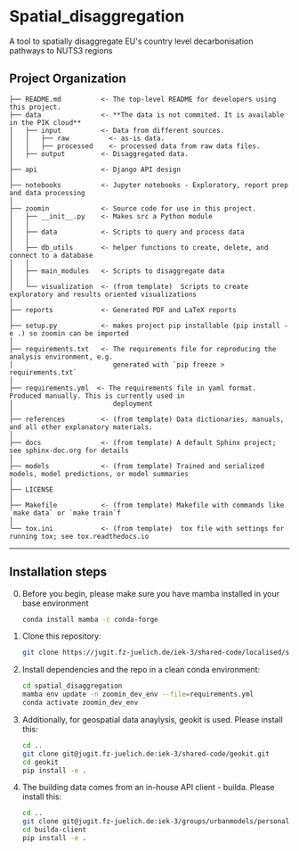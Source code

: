 Spatial_disaggregation
==============================

A tool to spatially disaggregate EU's country level decarbonisation pathways to NUTS3 regions 

Project Organization
------------

    ├── README.md          <- The top-level README for developers using this project.
    ├── data               <- **The data is not commited. It is available in the PIK cloud**
    │   ├── input          <- Data from different sources.
    │   │   ├── raw          <- as-is data.
    │   │   ├── processed    <- processed data from raw data files.
    │   ├── output         <- Disaggregated data. 
    │
    ├── api                <- Django API design 
    │
    ├── notebooks          <- Jupyter notebooks - Exploratory, report prep and data processing
    │
    ├── zoomin             <- Source code for use in this project.
    │   ├── __init__.py    <- Makes src a Python module
    │   │
    │   ├── data           <- Scripts to query and process data 
    │   │
    │   ├── db_utils       <- helper functions to create, delete, and connect to a database 
    │   │
    │   ├── main_modules   <- Scripts to disaggregate data 
    │   │   
    │   └── visualization  <- (from template)  Scripts to create exploratory and results oriented visualizations
    │
    ├── reports            <- Generated PDF and LaTeX reports 
    │
    ├── setup.py           <- makes project pip installable (pip install -e .) so zoomin can be imported
    │
    ├── requirements.txt   <- The requirements file for reproducing the analysis environment, e.g.
    │                         generated with `pip freeze > requirements.txt`
    │ 
    ├── requirements.yml  <- The requirements file in yaml format. Produced manually. This is currently used in 
    │                         deployment
    │
    ├── references         <- (from template) Data dictionaries, manuals, and all other explanatory materials.
    │
    ├── docs               <- (from template) A default Sphinx project; see sphinx-doc.org for details
    │
    ├── models             <- (from template) Trained and serialized models, model predictions, or model summaries
    │
    ├── LICENSE
    │
    ├── Makefile           <- (from template) Makefile with commands like `make data` or `make train`f
    │
    └── tox.ini            <- (from template)  tox file with settings for running tox; see tox.readthedocs.io
    

--------

Installation steps 
------------

0. Before you begin, please make sure you have mamba installed in your base environment
    ```bash
    conda install mamba -c conda-forge
    ```

1. Clone this repository:
    ```bash
    git clone https://jugit.fz-juelich.de/iek-3/shared-code/localised/spatial_disaggregation.git
    ```

2. Install dependencies and the repo in a clean conda environment:
    ```bash
    cd spatial_disaggregation
    mamba env update -n zoomin_dev_env --file=requirements.yml
    conda activate zoomin_dev_env
    ```

3. Additionally, for geospatial data anaylysis, geokit is used. Please install this:
    ```bash
    cd ..
    git clone git@jugit.fz-juelich.de:iek-3/shared-code/geokit.git
    cd geokit
    pip install -e .
    ```

4. The building data comes from an in-house API client - builda. Please install this:
    ```bash
    cd ..
    git clone git@jugit.fz-juelich.de:iek-3/groups/urbanmodels/personal/dabrock/builda-client.git --branch v1.0
    cd builda-client
    pip install -e .
    ```

